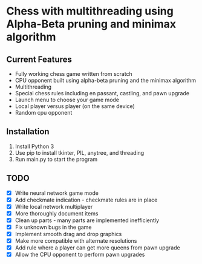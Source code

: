 # Chess with multithreading using Alpha-Beta pruning and minimax algorithm

## Current Features
* Fully working chess game written from scratch
* CPU opponent built using alpha-beta pruning and the minimax algorithm
* Multithreading
* Special chess rules including en passant, castling, and pawn upgrade
* Launch menu to choose your game mode
* Local player versus player (on the same device)
* Random cpu opponent

## Installation
1. Install Python 3
1. Use pip to install tkinter, PIL, anytree, and threading
1. Run main.py to start the program

## TODO
- [X] Write neural network game mode
- [X] Add checkmate indication - checkmate rules are in place
- [X] Write local network multiplayer
- [X] More thoroughly document items
- [X] Clean up parts - many parts are implemented inefficiently
- [X] Fix unknown bugs in the game
- [X] Implement smooth drag and drop graphics
- [X] Make more compatible with alternate resolutions
- [X] Add rule where a player can get more queens from pawn upgrade
- [X] Allow the CPU opponent to perform pawn upgrades
